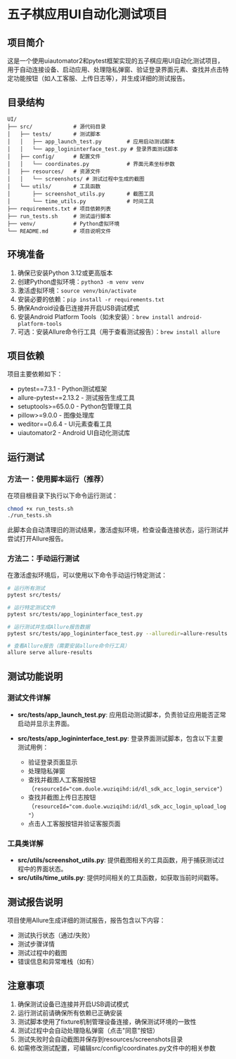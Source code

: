 # 五子棋应用UI自动化测试项目

## 项目简介
这是一个使用uiautomator2和pytest框架实现的五子棋应用UI自动化测试项目，用于自动连接设备、启动应用、处理隐私弹窗、验证登录界面元素、查找并点击特定功能按钮（如人工客服、上传日志等），并生成详细的测试报告。

## 目录结构
```
UI/
├── src/             # 源代码目录
│   ├── tests/       # 测试脚本
│   │   ├── app_launch_test.py        # 应用启动测试脚本
│   │   └── app_logininterface_test.py # 登录界面测试脚本
│   ├── config/      # 配置文件
│   │   └── coordinates.py            # 界面元素坐标参数
│   ├── resources/   # 资源文件
│   │   └── screenshots/ # 测试过程中生成的截图
│   └── utils/       # 工具函数
│       ├── screenshot_utils.py       # 截图工具
│       └── time_utils.py             # 时间工具
├── requirements.txt # 项目依赖列表
├── run_tests.sh     # 测试运行脚本
├── venv/            # Python虚拟环境
└── README.md        # 项目说明文件
```

## 环境准备
1. 确保已安装Python 3.12或更高版本
2. 创建Python虚拟环境：`python3 -m venv venv`
3. 激活虚拟环境：`source venv/bin/activate`
4. 安装必要的依赖：`pip install -r requirements.txt`
5. 确保Android设备已连接并开启USB调试模式
6. 安装Android Platform Tools（如未安装）：`brew install android-platform-tools`
7. 可选：安装Allure命令行工具（用于查看测试报告）：`brew install allure`

## 项目依赖
项目主要依赖如下：
- pytest==7.3.1 - Python测试框架
- allure-pytest==2.13.2 - 测试报告生成工具
- setuptools>=65.0.0 - Python包管理工具
- pillow>=9.0.0 - 图像处理库
- weditor==0.6.4 - UI元素查看工具
- uiautomator2 - Android UI自动化测试库

## 运行测试
### 方法一：使用脚本运行（推荐）
在项目根目录下执行以下命令运行测试：
```bash
chmod +x run_tests.sh
./run_tests.sh
```
此脚本会自动清理旧的测试结果，激活虚拟环境，检查设备连接状态，运行测试并尝试打开Allure报告。

### 方法二：手动运行测试
在激活虚拟环境后，可以使用以下命令手动运行特定测试：
```bash
# 运行所有测试
pytest src/tests/

# 运行特定测试文件
pytest src/tests/app_logininterface_test.py

# 运行测试并生成Allure报告数据
pytest src/tests/app_logininterface_test.py --alluredir=allure-results

# 查看Allure报告（需要安装allure命令行工具）
allure serve allure-results
```

## 测试功能说明
### 测试文件详解
- **src/tests/app_launch_test.py**: 应用启动测试脚本，负责验证应用能否正常启动并显示主界面。

- **src/tests/app_logininterface_test.py**: 登录界面测试脚本，包含以下主要测试用例：
  - 验证登录页面显示
  - 处理隐私弹窗
  - 查找并截图人工客服按钮（`resourceId="com.duole.wuziqihd:id/dl_sdk_acc_login_service"`）
  - 查找并截图上传日志按钮（`resourceId="com.duole.wuziqihd:id/dl_sdk_acc_login_upload_log"`）
  - 点击人工客服按钮并验证客服页面

### 工具类详解
- **src/utils/screenshot_utils.py**: 提供截图相关的工具函数，用于捕获测试过程中的界面状态。
- **src/utils/time_utils.py**: 提供时间相关的工具函数，如获取当前时间戳等。

## 测试报告说明
项目使用Allure生成详细的测试报告，报告包含以下内容：
- 测试执行状态（通过/失败）
- 测试步骤详情
- 测试过程中的截图
- 错误信息和异常堆栈（如有）

## 注意事项
1. 确保测试设备已连接并开启USB调试模式
2. 运行测试前请确保所有依赖已正确安装
3. 测试脚本使用了fixture机制管理设备连接，确保测试环境的一致性
4. 测试过程中会自动处理隐私弹窗（点击"同意"按钮）
5. 测试失败时会自动截图并保存到resources/screenshots目录
6. 如需修改测试配置，可编辑src/config/coordinates.py文件中的相关参数